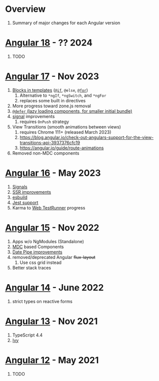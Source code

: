 # Overview

1. Summary of major changes for each Angular version


# [Angular 18](TODO) - ?? 2024

1. TODO

# [Angular 17](https://blog.angular.io/introducing-angular-v17-4d7033312e4b) - Nov 2023

1. [Blocks in templates](https://angular.io/guide/control_flow) ([`@if`](https://angular.io/api/core/if), `@else`, [`@for`](https://angular.io/api/core/for))
    1. Alternative to `*ngIf`, `*ngSwitch`, and `*ngFor`
    1. replaces some built in directives
1. More progress toward zone.js removal
1. [`@defer` (lazy loading components, for smaller initial bundle)](https://angular.io/guide/defer)
1. [signal](./signals.md) improvements
    1. requires `OnPush` strategy
1. View Transitions (smooth animations between views)
    1. requires Chrome 111+ (released March 2023)
    1. https://blog.angular.io/check-out-angulars-support-for-the-view-transitions-api-3937376cfc19
    1. https://angular.io/guide/route-animations
1. Removed non-MDC components

# [Angular 16](https://angular.io/guide/update-to-version-16) - May 2023

1. [Signals](./signals.md)
1. [SSR improvements](https://angular.io/guide/ssr)
1. [esbuild](./esbuild.md)
1. [Jest support](https://blog.angular.io/moving-angular-cli-to-jest-and-web-test-runner-ef85ef69ceca)
1. Karma to [Web TestRunner](https://modern-web.dev/docs/test-runner/overview/) progress

# [Angular 15](https://angular.io/guide/update-to-version-15#new-features-in-angular-v15) - Nov 2022

1. Apps w/o NgModules (Standalone)
1. [MDC](https://material.angular.io/guide/mdc-migration) based Components
1. [Date Pipe improvements](https://angular.io/api/common/DatePipe)
1. removed/deprecated Angular ~~flux-layout~~
    1. Use css grid instead
1. Better stack traces

# [Angular 14](https://angular.io/guide/update-to-version-14) - June 2022

1. strict types on reactive forms

# [Angular 13](https://update.angular.io/?l=3&v=12.0-13.0) - Nov 2021

1. TypeScript 4.4
1. [Ivy](https://docs.angular.lat/guide/ivy)

# [Angular 12](TODO) - May 2021

1. TODO

